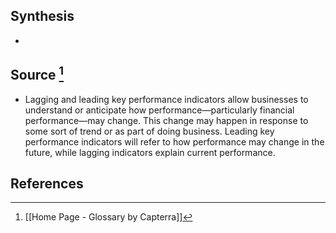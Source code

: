 ## Synthesis
- 
## Source [^1]
- Lagging and leading key performance indicators allow businesses to understand or anticipate how performance—particularly financial performance—may change. This change may happen in response to some sort of trend or as part of doing business. Leading key performance indicators will refer to how performance may change in the future, while lagging indicators explain current performance.
## References

[^1]: [[Home Page - Glossary by Capterra]]